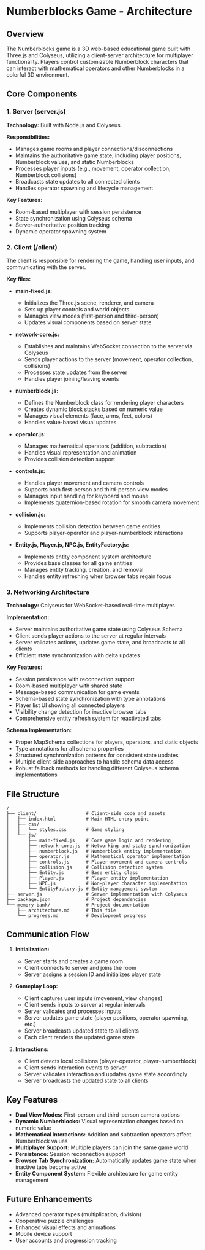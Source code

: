 # Numberblocks Game - Architecture

## Overview
The Numberblocks game is a 3D web-based educational game built with Three.js and Colyseus, utilizing a client-server architecture for multiplayer functionality. Players control customizable Numberblock characters that can interact with mathematical operators and other Numberblocks in a colorful 3D environment.

## Core Components

### 1. Server (server.js)
**Technology:** Built with Node.js and Colyseus.

**Responsibilities:**
- Manages game rooms and player connections/disconnections
- Maintains the authoritative game state, including player positions, Numberblock values, and static Numberblocks
- Processes player inputs (e.g., movement, operator collection, Numberblock collisions)
- Broadcasts state updates to all connected clients
- Handles operator spawning and lifecycle management

**Key Features:**
- Room-based multiplayer with session persistence
- State synchronization using Colyseus schema
- Server-authoritative position tracking
- Dynamic operator spawning system

### 2. Client (/client)
The client is responsible for rendering the game, handling user inputs, and communicating with the server.

**Key files:**
- **main-fixed.js:**
  - Initializes the Three.js scene, renderer, and camera
  - Sets up player controls and world objects
  - Manages view modes (first-person and third-person)
  - Updates visual components based on server state

- **network-core.js:**
  - Establishes and maintains WebSocket connection to the server via Colyseus
  - Sends player actions to the server (movement, operator collection, collisions)
  - Processes state updates from the server
  - Handles player joining/leaving events

- **numberblock.js:**
  - Defines the Numberblock class for rendering player characters
  - Creates dynamic block stacks based on numeric value
  - Manages visual elements (face, arms, feet, colors)
  - Handles value-based visual updates

- **operator.js:**
  - Manages mathematical operators (addition, subtraction)
  - Handles visual representation and animation
  - Provides collision detection support

- **controls.js:**
  - Handles player movement and camera controls
  - Supports both first-person and third-person view modes
  - Manages input handling for keyboard and mouse
  - Implements quaternion-based rotation for smooth camera movement

- **collision.js:**
  - Implements collision detection between game entities
  - Supports player-operator and player-numberblock interactions

- **Entity.js, Player.js, NPC.js, EntityFactory.js:**
  - Implements entity component system architecture
  - Provides base classes for all game entities
  - Manages entity tracking, creation, and removal
  - Handles entity refreshing when browser tabs regain focus

### 3. Networking Architecture
**Technology:** Colyseus for WebSocket-based real-time multiplayer.

**Implementation:**
- Server maintains authoritative game state using Colyseus Schema
- Client sends player actions to the server at regular intervals
- Server validates actions, updates game state, and broadcasts to all clients
- Efficient state synchronization with delta updates

**Key Features:**
- Session persistence with reconnection support
- Room-based multiplayer with shared state
- Message-based communication for game events
- Schema-based state synchronization with type annotations
- Player list UI showing all connected players
- Visibility change detection for inactive browser tabs
- Comprehensive entity refresh system for reactivated tabs

**Schema Implementation:**
- Proper MapSchema collections for players, operators, and static objects
- Type annotations for all schema properties
- Structured synchronization patterns for consistent state updates
- Multiple client-side approaches to handle schema data access
- Robust fallback methods for handling different Colyseus schema implementations

## File Structure
```
/
├── client/                  # Client-side code and assets
│   ├── index.html           # Main HTML entry point
│   ├── css/
│   │   └── styles.css       # Game styling
│   └── js/
│       ├── main-fixed.js    # Core game logic and rendering
│       ├── network-core.js  # Networking and state synchronization
│       ├── numberblock.js   # Numberblock entity implementation
│       ├── operator.js      # Mathematical operator implementation
│       ├── controls.js      # Player movement and camera controls
│       ├── collision.js     # Collision detection system
│       ├── Entity.js        # Base entity class
│       ├── Player.js        # Player entity implementation
│       ├── NPC.js           # Non-player character implementation
│       └── EntityFactory.js # Entity management system
├── server.js                # Server implementation with Colyseus
├── package.json             # Project dependencies
└── memory bank/             # Project documentation
    ├── architecture.md      # This file
    └── progress.md          # Development progress
```

## Communication Flow
1. **Initialization:**
   - Server starts and creates a game room
   - Client connects to server and joins the room
   - Server assigns a session ID and initializes player state

2. **Gameplay Loop:**
   - Client captures user inputs (movement, view changes)
   - Client sends inputs to server at regular intervals
   - Server validates and processes inputs
   - Server updates game state (player positions, operator spawning, etc.)
   - Server broadcasts updated state to all clients
   - Each client renders the updated game state

3. **Interactions:**
   - Client detects local collisions (player-operator, player-numberblock)
   - Client sends interaction events to server
   - Server validates interaction and updates game state accordingly
   - Server broadcasts the updated state to all clients

## Key Features
- **Dual View Modes:** First-person and third-person camera options
- **Dynamic Numberblocks:** Visual representation changes based on numeric value
- **Mathematical Interactions:** Addition and subtraction operators affect Numberblock values
- **Multiplayer Support:** Multiple players can join the same game world
- **Persistence:** Session reconnection support
- **Browser Tab Synchronization:** Automatically updates game state when inactive tabs become active
- **Entity Component System:** Flexible architecture for game entity management

## Future Enhancements
- Advanced operator types (multiplication, division)
- Cooperative puzzle challenges
- Enhanced visual effects and animations
- Mobile device support
- User accounts and progression tracking
